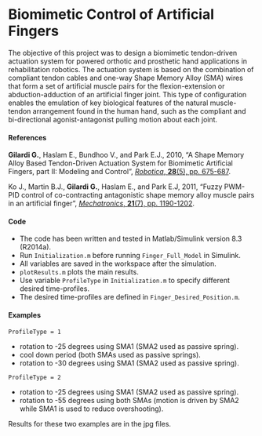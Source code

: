 # Biomimetic Control of Artificial Fingers

The objective of this project was to design a biomimetic tendon-driven actuation system for powered orthotic and prosthetic hand applications in rehabilitation robotics. The actuation system is based on the combination of compliant tendon cables and one-way Shape Memory Alloy (SMA) wires that form a set of artificial muscle pairs for the flexion-extension or abduction-adduction of an artificial finger joint. This type of configuration enables the emulation of key biological features of the natural muscle-tendon arrangement found in the human hand, such as the compliant and bi-directional agonist-antagonist pulling motion about each joint.

#### References

**Gilardi G.**, Haslam E., Bundhoo V., and Park E.J., 2010, “A Shape Memory Alloy Based Tendon-Driven Actuation System for Biomimetic Artificial Fingers, part II: Modeling and Control”, [*Robotica*, **28**(5), pp. 675-687](https://www.cambridge.org/core/journals/robotica/article/shape-memory-alloy-based-tendondriven-actuation-system-for-biomimetic-artificial-fingers-part-ii-modelling-and-control/07DE661B714879F509C975C9DD7B8ADD).

Ko J., Martin B.J., **Gilardi G.**, Haslam E., and Park E.J, 2011, “Fuzzy PWM-PID control of co-contracting antagonistic shape memory alloy muscle pairs in an artificial finger”, [*Mechatronics*, **21**(7), pp. 1190-1202](https://www.sciencedirect.com/science/article/abs/pii/S0957415811001097).

#### Code
- The code has been written and tested in Matlab/Simulink version 8.3 (R2014a).
- Run `Initialization.m` before running `Finger_Full_Model` in Simulink.
- All variables are saved in the workspace after the simulation.
- `plotResults.m` plots the main results.
- Use variable `ProfileType` in `Initialization.m` to specify different desired time-profiles.
- The desired time-profiles are defined in `Finger_Desired_Position.m`.


#### Examples

`ProfileType = 1`
- rotation to -25 degrees using SMA1 (SMA2 used as passive spring).
- cool down period (both SMAs used as passive springs).
- rotation to -30 degrees using SMA1 (SMA2 used as passive spring).

`ProfileType = 2`
- rotation to -25 degrees using SMA1 (SMA2 used as passive spring).
- rotation to -55 degrees using both SMAs (motion is driven by SMA2 while SMA1 is used to reduce overshooting).

Results for these two examples are in the jpg files.
